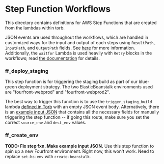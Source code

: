 # Step Function Workflows

This directory contains definitions for AWS Step Functions that are created from the lambdas within torb.

JSON events are used throughout the workflows, which are handled in customized ways for the input and output of each steps using `ResultPath`, `InputPath`, and `OutputPath` fields. See [here](https://docs.aws.amazon.com/step-functions/latest/dg/concepts-input-output-filtering.html) for more information. Additionally, the `waitfor` Lambda is used heavily with `Retry` blocks in the workflows; read [the documentation](https://docs.aws.amazon.com/step-functions/latest/dg/concepts-error-handling.html) for details.

### ff_deploy_staging
This step function is for triggering the staging build as part of our blue-green deployment strategy. The two ElasticBeanstalk environments used are "fourfront-webprod" and "fourfront-webprod2".

The best way to trigger this function is to use the `trigger_staging_build` lambda [defined in Torb](../trigger_staging_build/service.py) with an empty JSON event body. Alternatively, there is an [example input JSON](./example_inputs/ff_deploy_staging_sample.json) that contains all the necessary fields for manually triggering the step function -- if going this route, make sure you set the correct `source_env` and `dest_env` values.

### ff_create_env
**TODO: Fix step fxn. Make example input JSON.**
Use this step function to spin up a new Fourfront environment. Right now, this won't work. Need to replace `set-bs-env` with `create-beanstalk`.
